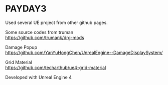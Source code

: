# PAYDAY3

Used several UE project from other github pages.  

Some source codes from truman  
https://github.com/trumank/drg-mods  

Damage Popup  
https://github.com/YanYuHongChen/UnrealEngine--DamageDisplaySystem/  

Grid Material  
https://github.com/techarthub/ue4-grid-material  

Developed with Unreal Engine 4
